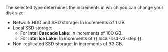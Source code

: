 The selected type determines the increments in which you can change your disk size:

* Network HDD and SSD storage: In increments of 1 GB.
* Local SSD storage:
    * For **Intel Cascade Lake**: In increments of 100 GB.
    * For **Intel Ice Lake**: In increments of {{ local-ssd-v3-step }}.
* Non-replicated SSD storage: In increments of 93 GB.
